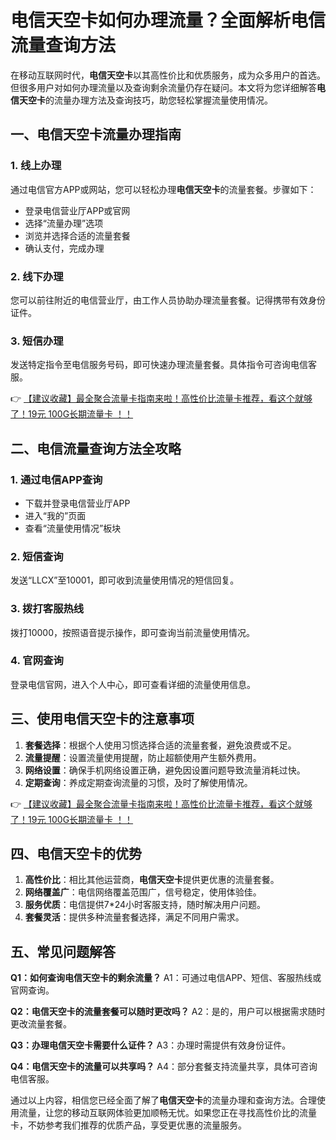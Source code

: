 # 电信天空卡如何办理流量？全面解析电信流量查询方法

在移动互联网时代，**电信天空卡**以其高性价比和优质服务，成为众多用户的首选。但很多用户对如何办理流量以及查询剩余流量仍存在疑问。本文将为您详细解答**电信天空卡**的流量办理方法及查询技巧，助您轻松掌握流量使用情况。

## 一、电信天空卡流量办理指南

### 1. 线上办理
通过电信官方APP或网站，您可以轻松办理**电信天空卡**的流量套餐。步骤如下：
- 登录电信营业厅APP或官网
- 选择“流量办理”选项
- 浏览并选择合适的流量套餐
- 确认支付，完成办理

### 2. 线下办理
您可以前往附近的电信营业厅，由工作人员协助办理流量套餐。记得携带有效身份证件。

### 3. 短信办理
发送特定指令至电信服务号码，即可快速办理流量套餐。具体指令可咨询电信客服。

👉 [【建议收藏】最全聚合流量卡指南来啦！高性价比流量卡推荐，看这个就够了！19元 100G长期流量卡 ！！](https://bit.ly/Liuliangka)

## 二、电信流量查询方法全攻略

### 1. 通过电信APP查询
- 下载并登录电信营业厅APP
- 进入“我的”页面
- 查看“流量使用情况”板块

### 2. 短信查询
发送“LLCX”至10001，即可收到流量使用情况的短信回复。

### 3. 拨打客服热线
拨打10000，按照语音提示操作，即可查询当前流量使用情况。

### 4. 官网查询
登录电信官网，进入个人中心，即可查看详细的流量使用信息。

## 三、使用电信天空卡的注意事项

1. **套餐选择**：根据个人使用习惯选择合适的流量套餐，避免浪费或不足。
2. **流量提醒**：设置流量使用提醒，防止超额使用产生额外费用。
3. **网络设置**：确保手机网络设置正确，避免因设置问题导致流量消耗过快。
4. **定期查询**：养成定期查询流量的习惯，及时了解使用情况。

👉 [【建议收藏】最全聚合流量卡指南来啦！高性价比流量卡推荐，看这个就够了！19元 100G长期流量卡 ！！](https://bit.ly/Liuliangka)

## 四、电信天空卡的优势

1. **高性价比**：相比其他运营商，**电信天空卡**提供更优惠的流量套餐。
2. **网络覆盖广**：电信网络覆盖范围广，信号稳定，使用体验佳。
3. **服务优质**：电信提供7*24小时客服支持，随时解决用户问题。
4. **套餐灵活**：提供多种流量套餐选择，满足不同用户需求。

## 五、常见问题解答

**Q1：如何查询电信天空卡的剩余流量？**
A1：可通过电信APP、短信、客服热线或官网查询。

**Q2：电信天空卡的流量套餐可以随时更改吗？**
A2：是的，用户可以根据需求随时更改流量套餐。

**Q3：办理电信天空卡需要什么证件？**
A3：办理时需提供有效身份证件。

**Q4：电信天空卡的流量可以共享吗？**
A4：部分套餐支持流量共享，具体可咨询电信客服。

通过以上内容，相信您已经全面了解了**电信天空卡**的流量办理和查询方法。合理使用流量，让您的移动互联网体验更加顺畅无忧。如果您正在寻找高性价比的流量卡，不妨参考我们推荐的优质产品，享受更优惠的流量服务。